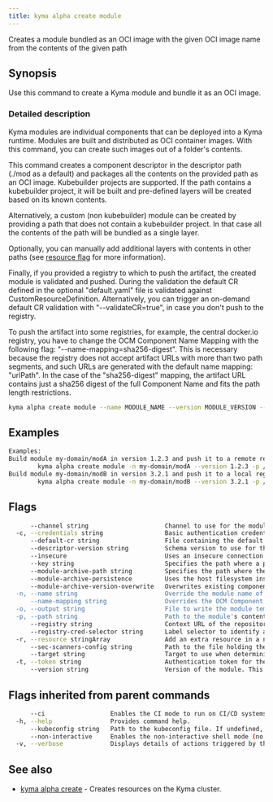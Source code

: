 ```yaml
---
title: kyma alpha create module
---
```


Creates a module bundled as an OCI image with the given OCI image name from the contents of the given path

## Synopsis

Use this command to create a Kyma module and bundle it as an OCI image.

### Detailed description

Kyma modules are individual components that can be deployed into a Kyma runtime. Modules are built and distributed as OCI container images. 
With this command, you can create such images out of a folder's contents.

This command creates a component descriptor in the descriptor path (./mod as a default) and packages all the contents on the provided path as an OCI image.
Kubebuilder projects are supported. If the path contains a kubebuilder project, it will be built and pre-defined layers will be created based on its known contents.

Alternatively, a custom (non kubebuilder) module can be created by providing a path that does not contain a kubebuilder project. In that case all the contents of the path will be bundled as a single layer.

Optionally, you can manually add additional layers with contents in other paths (see [resource flag](#flags) for more information).

Finally, if you provided a registry to which to push the artifact, the created module is validated and pushed. During the validation the default CR defined in the optional "default.yaml" file is validated against CustomResourceDefinition.
Alternatively, you can trigger an on-demand default CR validation with "--validateCR=true", in case you don't push to the registry.

To push the artifact into some registries, for example, the central docker.io registry, you have to change the OCM Component Name Mapping with the following flag: "--name-mapping=sha256-digest". This is necessary because the registry does not accept artifact URLs with more than two path segments, and such URLs are generated with the default name mapping: "urlPath". In the case of the "sha256-digest" mapping, the artifact URL contains just a sha256 digest of the full Component Name and fits the path length restrictions.



```bash
kyma alpha create module --name MODULE_NAME --version MODULE_VERSION --registry MODULE_REGISTRY [flags]
```

## Examples

```bash
Examples:
Build module my-domain/modA in version 1.2.3 and push it to a remote registry
		kyma alpha create module -n my-domain/modA --version 1.2.3 -p /path/to/module --registry https://dockerhub.com
Build module my-domain/modB in version 3.2.1 and push it to a local registry "unsigned" subfolder without tls
		kyma alpha create module -n my-domain/modB --version 3.2.1 -p /path/to/module --registry http://localhost:5001/unsigned --insecure

```

## Flags

```bash
      --channel string                     Channel to use for the module template. (default "regular")
  -c, --credentials string                 Basic authentication credentials for the given registry in the user:password format
      --default-cr string                  File containing the default custom resource of the module. If the module is a kubebuilder project, the default CR is automatically detected.
      --descriptor-version string          Schema version to use for the generated OCM descriptor. One of ocm.software/v3alpha1,v2 (default "v2")
      --insecure                           Uses an insecure connection to access the registry.
      --key string                         Specifies the path where a private key is used for signing.
      --module-archive-path string         Specifies the path where the module artifacts are locally cached to generate the image. If the path already has a module, use the "--module-archive-version-overwrite" flag to overwrite it. (default "./mod")
      --module-archive-persistence         Uses the host filesystem instead of in-memory archiving to build the module.
      --module-archive-version-overwrite   Overwrites existing component's versions of the module. If set to false, the push is a No-Op.
  -n, --name string                        Override the module name of the kubebuilder project. If the module is not a kubebuilder project, this flag is mandatory.
      --name-mapping string                Overrides the OCM Component Name Mapping, Use: "urlPath" or "sha256-digest". (default "urlPath")
  -o, --output string                      File to write the module template if the module is uploaded to a registry. (default "template.yaml")
  -p, --path string                        Path to the module's contents. (default current directory)
      --registry string                    Context URL of the repository. The repository URL will be automatically added to the repository contexts in the module descriptor.
      --registry-cred-selector string      Label selector to identify an externally created Secret of type "kubernetes.io/dockerconfigjson". It allows the image to be accessed in private image registries. It can be used when you push your module to a registry with authenticated access. For example, "label1=value1,label2=value2".
  -r, --resource stringArray               Add an extra resource in a new layer in the <NAME:TYPE@PATH> format. If you provide only a path, the name defaults to the last path element, and the type is set to 'helm-chart'.
      --sec-scanners-config string         Path to the file holding the security scan configuration. (default "sec-scanners-config.yaml")
      --target string                      Target to use when determining where to install the module. Use 'control-plane' or 'remote'. (default "control-plane")
  -t, --token string                       Authentication token for the given registry (alternative to basic authentication).
      --version string                     Version of the module. This flag is mandatory.
```

## Flags inherited from parent commands

```bash
      --ci                  Enables the CI mode to run on CI/CD systems. It avoids any user interaction (such as no dialog prompts) and ensures that logs are formatted properly in log files (such as no spinners for CLI steps).
  -h, --help                Provides command help.
      --kubeconfig string   Path to the kubeconfig file. If undefined, Kyma CLI uses the KUBECONFIG environment variable, or falls back "/$HOME/.kube/config".
      --non-interactive     Enables the non-interactive shell mode (no colorized output, no spinner).
  -v, --verbose             Displays details of actions triggered by the command.
```

## See also

* [kyma alpha create](kyma_alpha_create.md)	 - Creates resources on the Kyma cluster.

